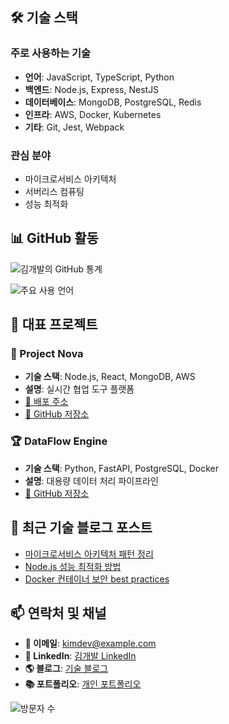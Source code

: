 

## 🛠 기술 스택

### 주로 사용하는 기술
- **언어**: JavaScript, TypeScript, Python
- **백엔드**: Node.js, Express, NestJS
- **데이터베이스**: MongoDB, PostgreSQL, Redis
- **인프라**: AWS, Docker, Kubernetes
- **기타**: Git, Jest, Webpack

### 관심 분야
- 마이크로서비스 아키텍처
- 서버리스 컴퓨팅
- 성능 최적화

## 📊 GitHub 활동

![김개발의 GitHub 통계](https://github-readme-stats.vercel.app/api?username=kimdev&show_icons=true&hide_border=true&theme=aura)

![주요 사용 언어](https://github-readme-stats.vercel.app/api/top-langs/?username=kimdev&layout=compact&theme=aura)

## 🚀 대표 프로젝트

### 🎯 Project Nova
- **기술 스택**: Node.js, React, MongoDB, AWS
- **설명**: 실시간 협업 도구 플랫폼
- [🔗 배포 주소](https://project-nova.demo.com)
- [🔗 GitHub 저장소](https://github.com/kimdev/project-nova)

### 🏆 DataFlow Engine
- **기술 스택**: Python, FastAPI, PostgreSQL, Docker
- **설명**: 대용량 데이터 처리 파이프라인
- [🔗 GitHub 저장소](https://github.com/kimdev/dataflow-engine)

## 📝 최근 기술 블로그 포스트
<!-- BLOG-POST-LIST:START -->
- [마이크로서비스 아키텍처 패턴 정리](https://blog.example.com/1)
- [Node.js 성능 최적화 방법](https://blog.example.com/2)
- [Docker 컨테이너 보안 best practices](https://blog.example.com/3)
<!-- BLOG-POST-LIST:END -->

## 📫 연락처 및 채널
- **📧 이메일**: kimdev@example.com
- **💼 LinkedIn**: [김개발 LinkedIn](https://linkedin.com/in/kimdev)
- **🌎 블로그**: [기술 블로그](https://blog.example.com)
- **📚 포트폴리오**: [개인 포트폴리오](https://portfolio.example.com)

![방문자 수](https://visitor-badge.laobi.icu/badge?page_id=kimdev.kimdev)
